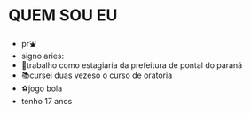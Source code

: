 # QUEM SOU EU 
- pr:fountain:
-  signo aries:
- :orange_book:trabalho como estagiaria da prefeitura de pontal do paraná
- :books:cursei duas vezeso o curso de oratoria
- :soccer:jogo bola
- tenho 17 anos

